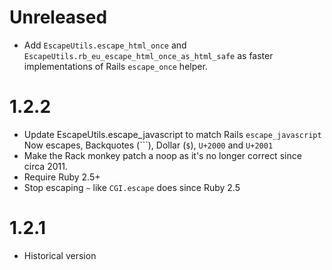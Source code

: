 # Unreleased

- Add `EscapeUtils.escape_html_once` and `EscapeUtils.rb_eu_escape_html_once_as_html_safe` as faster implementations of Rails `escape_once` helper.

# 1.2.2

- Update EscapeUtils.escape_javascript to match Rails `escape_javascript`
  Now escapes, Backquotes (```), Dollar (`$`), `U+2000` and `U+2001`
- Make the Rack monkey patch a noop as it's no longer correct since circa 2011.
- Require Ruby 2.5+
- Stop escaping `~` like `CGI.escape` does since Ruby 2.5

# 1.2.1

- Historical version